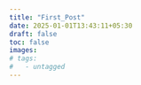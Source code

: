 ```yaml
---
title: "First_Post"
date: 2025-01-01T13:43:11+05:30
draft: false
toc: false
images:
# tags:
#   - untagged
---
```


